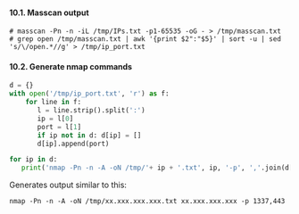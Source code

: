 #### 10.1. Masscan output

```console
# masscan -Pn -n -iL /tmp/IPs.txt -p1-65535 -oG - > /tmp/masscan.txt
# grep open /tmp/masscan.txt | awk '{print $2":"$5}' | sort -u | sed 's/\/open.*//g' > /tmp/ip_port.txt
```

#### 10.2. Generate nmap commands

```python
d = {}
with open('/tmp/ip_port.txt', 'r') as f:
	for line in f:
	   l = line.strip().split(':')
	   ip = l[0]
	   port = l[1]
	   if ip not in d: d[ip] = []
	   d[ip].append(port)

for ip in d:
   print('nmap -Pn -n -A -oN /tmp/'+ ip + '.txt', ip, '-p', ','.join(d[ip]))
```

Generates output similar to this:
```
nmap -Pn -n -A -oN /tmp/xx.xxx.xxx.xxx.txt xx.xxx.xxx.xxx -p 1337,443
```
